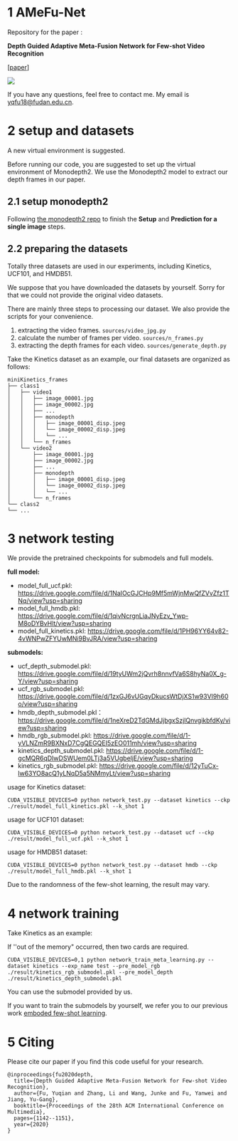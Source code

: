 # 1 AMeFu-Net
Repository for the paper :

**Depth Guided Adaptive Meta-Fusion Network for Few-shot Video Recognition**

[[paper](https://arxiv.org/abs/2010.09982)]

![](https://upload-images.jianshu.io/upload_images/9933353-a0414d86bce9bee5.png?imageMogr2/auto-orient/strip%7CimageView2/2/w/1240)

If you have any questions, feel free to contact me. My email is yqfu18@fudan.edu.cn.

# 2 setup and datasets
A new virtual environment is suggested.

Before running our code, you are suggested to set up the virtual environment of Monodepth2. We use the Monodepth2 model to extract our depth frames in our paper. 

## 2.1 setup monodepth2
Following [the monodepth2 repo](https://github.com/nianticlabs/monodepth2) to finish the **Setup** and **Prediction for a single image** steps.


## 2.2 preparing the datasets
Totally three datasets are used in our experiments, including Kinetics, UCF101, and HMDB51. 

We suppose that you have downloaded the datasets by yourself.  Sorry for that we could not provide the original video datasets. 

There are mainly three steps to processing our dataset.  We also provide the scripts for your convenience.

1. extracting the video frames.
`sources/video_jpg.py`
2. calculate the number of frames per video.
`sources/n_frames.py`
3. extracting the depth frames for each video.
`sources/generate_depth.py`

Take the Kinetics dataset as an example, our final datasets are organized as follows: 

```
miniKinetics_frames
├── class1
│   ├── video1
│   │   ├── image_00001.jpg
│   │   ├── image_00002.jpg
│   │   ├── ...
│   │   ├── monodepth
│   │   │   ├── image_00001_disp.jpeg
│   │   │   └── image_00002_disp.jpeg
│   │   │   └── ...
│   │   └── n_frames
│   └── video2
│       ├── image_00001.jpg
│       ├── image_00002.jpg
│       ├── ...
│       ├── monodepth
│       │   ├── image_00001_disp.jpeg
│       │   └── image_00002_disp.jpeg
│       │   └── ...
│       └── n_frames
└── class2
└── ...
```


# 3 network testing

We provide the pretrained checkpoints for submodels and full models.

**full model:**
- model_full_ucf.pkl: https://drive.google.com/file/d/1NaIOcGJCHp9Mf5mWjnMwQfZVvZfz1TNq/view?usp=sharing
- model_full_hmdb.pkl: https://drive.google.com/file/d/1qivNcrgnLiaJNyEzv_Ywp-M8oDYBvHlt/view?usp=sharing
- model_full_kinetics.pkl: https://drive.google.com/file/d/1PH96YY64v82-4vWNPwZFYUwMNi9BvJRA/view?usp=sharing

**submodels:**
- ucf_depth_submodel.pkl: https://drive.google.com/file/d/19tyUWm2jQvrh8nnvfVa6S8hyNa0X_g-Y/view?usp=sharing
- ucf_rgb_submodel.pkl: https://drive.google.com/file/d/1zxGJ6vUGqyDkucsWtDjXS1w93VI9h60o/view?usp=sharing
- hmdb_depth_submodel.pkl：  https://drive.google.com/file/d/1neXreD2TdGMdJjbgxSzjlQnvgikbfdKy/view?usp=sharing
- hmdb_rgb_submodel.pkl:  https://drive.google.com/file/d/1-yVLNZmR9BXNxD7CgQEGQEI5zEO011mh/view?usp=sharing
- kinetics_depth_submodel.pkl: https://drive.google.com/file/d/1-gcMQR6qDIwDSWUem0LTj3a5VUgbeljE/view?usp=sharing
- kinetics_rgb_submodel.pkl: https://drive.google.com/file/d/12yTuCx-lw63YO8acQ1yLNqD5a5NMmyLt/view?usp=sharing



usage for Kinetics dataset:
```
CUDA_VISIBLE_DEVICES=0 python network_test.py --dataset kinetics --ckp ./result/model_full_kinetics.pkl --k_shot 1
```

usage for UCF101  dataset:
```
CUDA_VISIBLE_DEVICES=0 python network_test.py --dataset ucf --ckp ./result/model_full_ucf.pkl --k_shot 1
```

usage for HMDB51 dataset:
```
CUDA_VISIBLE_DEVICES=0 python network_test.py --dataset hmdb --ckp ./result/model_full_hmdb.pkl --k_shot 1
```


Due to the randomness of the few-shot learning,  the result may vary. 

# 4 network training
Take Kinetics as an example:

If ''out of the memory" occurred, then two cards are required.

```
CUDA_VISIBLE_DEVICES=0,1 python network_train_meta_learning.py --dataset kinetics --exp_name test --pre_model_rgb ./result/kinetics_rgb_submodel.pkl --pre_model_depth ./result/kinetics_depth_submodel.pkl
```

You can use the submodel provided by us.

If you want to train the submodels by yourself,  we refer you to our previous work [emboded few-shot learning](https://github.com/lovelyqian/Embodied-One-Shot-Video-Recognition).


# 5 Citing

Please cite our paper if you find this code useful for your research.

```
@inproceedings{fu2020depth,
  title={Depth Guided Adaptive Meta-Fusion Network for Few-shot Video Recognition},
  author={Fu, Yuqian and Zhang, Li and Wang, Junke and Fu, Yanwei and Jiang, Yu-Gang},
  booktitle={Proceedings of the 28th ACM International Conference on Multimedia},
  pages={1142--1151},
  year={2020}
}
```
